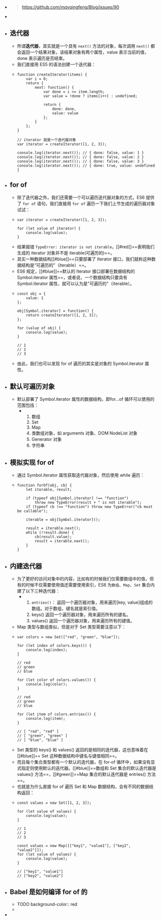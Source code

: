 - >https://github.com/mqyqingfeng/Blog/issues/90
-
- ## 迭代器
	- 所谓**迭代器**，其实就是一个具有 `next()` 方法的对象，每次调用 `next()` 都会返回一个结果对象，该结果对象有两个属性，value 表示当前的值，done 表示遍历是否结束。
	- 我们直接用 ES5 的语法创建一个迭代器：
	- ```
	  function createIterator(items) {
	      var i = 0;
	      return {
	          next: function() {
	              var done = i >= item.length;
	              var value = !done ? items[i++] : undefined;
	  
	              return {
	                  done: done,
	                  value: value
	              };
	          }
	      };
	  }
	  
	  // iterator 就是一个迭代器对象
	  var iterator = createIterator([1, 2, 3]);
	  
	  console.log(iterator.next()); // { done: false, value: 1 }
	  console.log(iterator.next()); // { done: false, value: 2 }
	  console.log(iterator.next()); // { done: false, value: 3 }
	  console.log(iterator.next()); // { done: true, value: undefined }
	  ```
- ## for of
	- 除了迭代器之外，我们还需要一个可以遍历迭代器对象的方式，ES6 提供了 `for of` 语句，我们直接用 `for of` 遍历一下我们上节生成的遍历器对象试试：
	- ```
	  var iterator = createIterator([1, 2, 3]);
	  
	  for (let value of iterator) {
	      console.log(value);
	  }
	  ```
	- 结果报错 `TypeError: iterator is not iterable`，[[#red]]==表明我们生成的 iterator 对象并不是 iterable(可遍历的)==。
	- 其实一种数据结构[[#blue]]==只要部署了 Iterator 接口，我们就称这种数据结构是“可遍历的”（iterable）==。
	- ES6 规定，[[#blue]]==默认的 Iterator 接口部署在数据结构的 Symbol.iterator 属性==，或者说，一个数据结构只要具有 Symbol.iterator 属性，就可以认为是"可遍历的"（iterable）。
	- ```
	  const obj = {
	      value: 1
	  };
	  
	  obj[Symbol.iterator] = function() {
	      return createIterator([1, 2, 3]);
	  };
	  
	  for (value of obj) {
	      console.log(value);
	  }
	  
	  // 1
	  // 2
	  // 3
	  ```
	- 由此，我们也可以发现 for of 遍历的其实是对象的 Symbol.iterator 属性。
- ## 默认可遍历对象
	- 默认部署了 Symbol.iterator 属性的数据结构，即for...of 循环可以使用的范围包括：
		- 1. 数组
		  2. Set
		  3. Map
		  4. 类数组对象，如 arguments 对象、DOM NodeList 对象
		  5. Generator 对象
		  6. 字符串
- ## 模拟实现 for of
	- 通过 Symbol.iterator 属性获取迭代器对象，然后使用 while 遍历：
	- ```
	  function forOf(obj, cb) {
	      let iterable, result;
	  
	      if (typeof obj[Symbol.iterator] !== "function")
	          throw new TypeError(result + " is not iterable");
	      if (typeof cb !== "function") throw new TypeError("cb must be callable");
	  
	      iterable = obj[Symbol.iterator]();
	  
	      result = iterable.next();
	      while (!result.done) {
	          cb(result.value);
	          result = iterable.next();
	      }
	  }
	  ```
- ## 内建迭代器
	- 为了更好的访问对象中的内容，比如有的时候我们仅需要数组中的值，但有的时候不仅需要使用值还需要使用索引，ES6 为`数组`、`Map`、`Set` 集合内建了以下三种迭代器：
		- 1. `entries()`： 返回一个遍历器对象，用来遍历[key, value]组成的数组。对于数组，键名就是索引值。
		  2. keys() 返回一个遍历器对象，用来遍历所有的键名。
		  3. values() 返回一个遍历器对象，用来遍历所有的键值。
	- Map 类型与数组类似，但是对于 Set 类型需要注意以下：
	- ```
	  var colors = new Set(["red", "green", "blue"]);
	  
	  for (let index of colors.keys()) {
	      console.log(index);
	  }
	  
	  // red
	  // green
	  // blue
	  
	  for (let color of colors.values()) {
	      console.log(color);
	  }
	  
	  // red
	  // green
	  // blue
	  
	  for (let item of colors.entries()) {
	      console.log(item);
	  }
	  
	  // [ "red", "red" ]
	  // [ "green", "green" ]
	  // [ "blue", "blue" ]
	  ```
	- Set 类型的 keys() 和 values() 返回的是相同的迭代器，这也意味着在[[#blue]]== Set 这种数据结构中键名与键值相同==。
	- 而且每个集合类型都有一个默认的迭代器，在 for-of 循环中，如果没有显式指定则使用默认的迭代器。[[#blue]]==数组和 Set 集合的默认迭代器是 values() 方法==，[[#green]]==Map 集合的默认迭代器是 entries() 方法==。
	- 也就是为什么直接 for of 遍历 Set 和 Map 数据结构，会有不同的数据结构返回：
	- ```
	  const values = new Set([1, 2, 3]);
	  
	  for (let value of values) {
	      console.log(value);
	  }
	  
	  // 1
	  // 2
	  // 3
	  
	  const values = new Map([["key1", "value1"], ["key2", "value2"]]);
	  for (let value of values) {
	      console.log(value);
	  }
	  
	  // ["key1", "value1"]
	  // ["key2", "value2"]
	  ```
- ## Babel 是如何编译 for of 的
	- TODO 
	  background-color:: red
	-
-